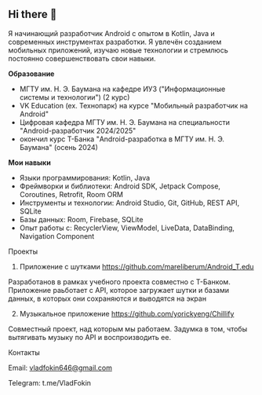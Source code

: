 ## Hi there 👋
Я начинающий разработчик Android с опытом в Kotlin, Java и современных инструментах разработки. Я увлечён созданием мобильных приложений, изучаю новые технологии и стремлюсь постоянно совершенствовать свои навыки.

**Образование**
* МГТУ им. Н. Э. Баумана на кафедре ИУ3 ("Информационные системы и технологии") (2 курс)
* VK Education (ex. Технопарк) на курсе "Мобильный разработчик на Android"
* Цифровая кафедра МГТУ им. Н. Э. Баумана на специальности "Android-разработчик 2024/2025"
* окончил курс Т-Банка "Android-разработка в МГТУ им. Н. Э. Баумана" (осень 2024)

**Мои навыки**
* Языки программирования: Kotlin, Java
* Фреймворки и библиотеки: Android SDK, Jetpack Compose, Coroutines, Retrofit, Room ORM
* Инструменты и технологии: Android Studio, Git, GitHub, REST API, SQLite
* Базы данных: Room, Firebase, SQLite
* Опыт работы с: RecyclerView, ViewModel, LiveData, DataBinding, Navigation Component

Проекты
1. Приложение с шутками https://github.com/mareliberum/Android_T.edu
   
  Разработанов в рамках учебного проекта совместно с T-Банком. Приложение раьботает с API, которое загружает шутки и базами данных, в которых они сохраняются и выводятся на экран

2. Музыкальное приложение https://github.com/yorickyeng/Chillify

  Совместный проект, над которым мы работаем. Задумка в том, чтобы вытягивать музыку по API и воспроизводить ее. 

Контакты

Email: vladfokin646@gmail.com

Telegram: t.me/VladFokin

